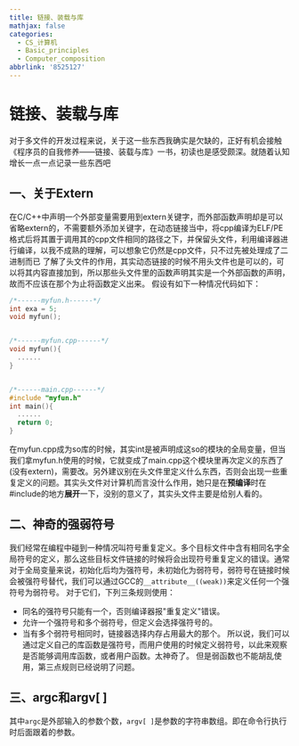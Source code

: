 ```yaml
---
title: 链接、装载与库
mathjax: false
categories:
  - CS_计算机
  - Basic_principles
  - Computer_composition
abbrlink: '8525127'
---
```


# 链接、装载与库
对于多文件的开发过程来说，关于这一些东西我确实是欠缺的，正好有机会接触《程序员的自我修养——链接、装载与库》一书，初读也是感受颇深。就随着认知增长一点一点记录一些东西吧

<!--more-->

## 一、关于Extern

在C/C++中声明一个外部变量需要用到extern关键字，而外部函数声明却是可以省略extern的，不需要额外添加关键字，在动态链接当中，将cpp编译为ELF/PE格式后将其置于调用其的cpp文件相同的路径之下，并保留头文件，利用编译器进行编译，以我不成熟的理解，可以想象它仍然是cpp文件，只不过先被处理成了二进制而已
了解了头文件的作用，其实动态链接的时候不用头文件也是可以的，可以将其内容直接加到，所以那些头文件里的函数声明其实是一个外部函数的声明，故而不应该在那个为止将函数定义出来。
假设有如下一种情况代码如下：
```C++
/*------myfun.h------*/
int exa = 5;
void myfun();


/*------myfun.cpp------*/
void myfun(){
  ......
}


/*------main.cpp------*/
#include "myfun.h"
int main(){
  ......
  return 0;
}
```
在myfun.cpp成为so库的时候，其实int是被声明成这so的模块的全局变量，但当我们拿myfun.h使用的时候，它就变成了main.cpp这个模块里再次定义的东西了(没有extern)，需要改。另外建议别在头文件里定义什么东西，否则会出现一些重复定义的问题。其实头文件对计算机而言没什么作用，她只是在**预编译**时在#include的地方**展开**一下，没别的意义了，其实头文件主要是给别人看的。

## 二、神奇的强弱符号
我们经常在编程中碰到一种情况叫符号重复定义。多个目标文件中含有相同名字全局符号的定义，那么这些目标文件链接的时候将会出现符号重复定义的错误。通常对于全局变量来说，初始化后均为强符号，未初始化为弱符号，弱符号在链接时候会被强符号替代，我们可以通过GCC的`__attribute__((weak))`来定义任何一个强符号为弱符号。
对于它们，下列三条规则使用：
- 同名的强符号只能有一个，否则编译器报"重复定义"错误。
- 允许一个强符号和多个弱符号，但定义会选择强符号的。
- 当有多个弱符号相同时，链接器选择内存占用最大的那个。
所以说，我们可以通过定义自己的库函数是强符号，而用户使用的时候定义弱符号，以此来观察是否能够调用库函数，或者用户函数。太神奇了。
但是弱函数也不能胡乱使用，第三点规则已经说明了问题。
## 三、argc和argv[ ]
其中`argc`是外部输入的参数个数，`argv[ ]`是参数的字符串数组。即在命令行执行时后面跟着的参数。